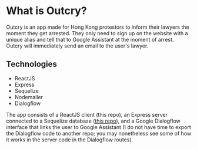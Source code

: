 # What is Outcry?

Outcry is an app made for Hong Kong protestors to inform their lawyers the moment they get arrested. They only need to sign up on the website with a unique alias and tell that to Google Assistant at the moment of arrest. Outcry will immediately send an email to the user's lawyer.

## Technologies

* ReactJS
* Express
* Sequelize
* Nodemailer
* Dialogflow

The app consists of a ReactJS client (this repo), an Express server connected to a Sequelize database ([this repo](https://github.com/sssgordon/lifeline-server)), and a Google Dialogflow interface that links the user to Google Assistant (I do not have time to export the Dialogflow code to another repo; you may nonetheless see some of how it works in the server code in the Dialogflow routes).
